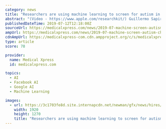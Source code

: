 ```yaml
---
category: news
title: "Researchers are using machine learning to screen for autism in children"
abstract: "(Video - https://www.apple.com/researchkit/) Guillermo Sapiro, professor of electrical and computer engineering, is using Amazon Web Services and tools called TensorFlow and PyTorch to build ..."
publishedDateTime: 2019-07-12T12:18:00Z
sourceUrl: https://medicalxpress.com/news/2019-07-machine-screen-autism-children.html
ampUrl: https://medicalxpress.com/news/2019-07-machine-screen-autism-children.amp
cdnAmpUrl: https://medicalxpress-com.cdn.ampproject.org/c/s/medicalxpress.com/news/2019-07-machine-screen-autism-children.amp
type: article
score: 78

provider:
  name: Medical Xpress
  id: medicalxpress.com

topics:
  - AI
  - Facebook AI
  - Google AI
  - Machine Learning

images:
  - url: https://3c1703fe8d.site.internapcdn.net/newman/gfx/news/hires/2019/2-autism.jpg
    width: 1920
    height: 1270
    title: "Researchers are using machine learning to screen for autism in children"
---
```

